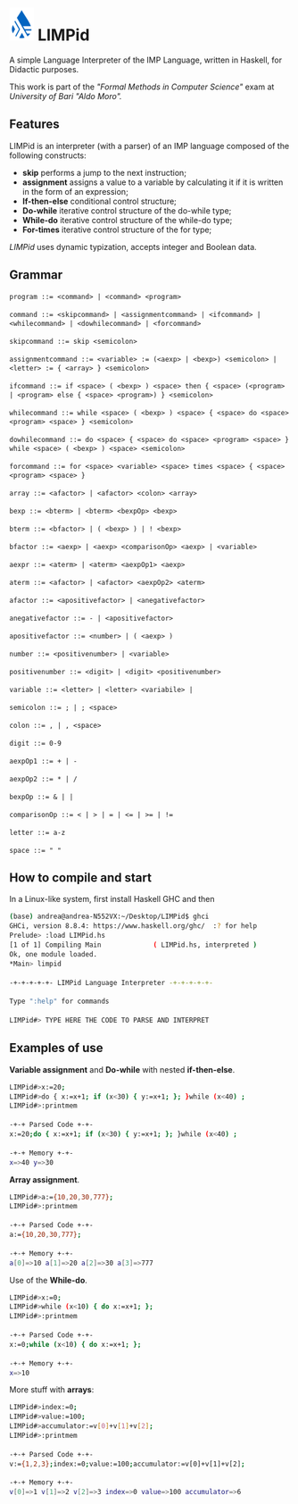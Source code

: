 # ![Image](ico.png) LIMPid

A simple Language Interpreter of the IMP Language, written in Haskell, for Didactic purposes. 

This work is part of the *"Formal Methods in Computer Science"* exam at *University of Bari "Aldo Moro".*

## Features
LIMPid is an interpreter (with a parser) of an IMP language composed of the following constructs:
- **skip** performs a jump to the next instruction;
- **assignment** assigns a value to a variable by calculating it if it is written in the form of an expression;
- **If-then-else** conditional control structure;
- **Do-while** iterative control structure of the do-while type;
- **While-do** iterative control structure of the while-do type;
- **For-times** iterative control structure of the for type;

*LIMPid* uses dynamic typization, accepts integer and Boolean data.

## Grammar
```EBNF
program ::= <command> | <command> <program>
 
command ::= <skipcommand> | <assignmentcommand> | <ifcommand> | <whilecommand> | <dowhilecommand> | <forcommand>

skipcommand ::= skip <semicolon> 

assignmentcommand ::= <variable> := (<aexp> | <bexp>) <semicolon> | <letter> := { <array> } <semicolon> 

ifcommand ::= if <space> ( <bexp> ) <space> then { <space> (<program> | <program> else { <space> <program>) } <semicolon>

whilecommand ::= while <space> ( <bexp> ) <space> { <space> do <space> <program> <space> } <semicolon>

dowhilecommand ::= do <space> { <space> do <space> <program> <space> } while <space> ( <bexp> ) <space> <semicolon>

forcommand ::= for <space> <variable> <space> times <space> { <space> <program> <space> }
 
array ::= <afactor> | <afactor> <colon> <array>
 
bexp ::= <bterm> | <bterm> <bexpOp> <bexp>
 
bterm ::= <bfactor> | ( <bexp> ) | ! <bexp>
 
bfactor ::= <aexp> | <aexp> <comparisonOp> <aexp> | <variable>
 
aexpr ::= <aterm> | <aterm> <aexpOp1> <aexp>
 
aterm ::= <afactor> | <afactor> <aexpOp2> <aterm>

afactor ::= <apositivefactor> | <anegativefactor> 

anegativefactor ::= - | <apositivefactor> 

apositivefactor ::= <number> | ( <aexp> ) 

number ::= <positivenumber> | <variable> 

positivenumber ::= <digit> | <digit> <positivenumber> 

variable ::= <letter> | <letter> <variabile> |

semicolon ::= ; | ; <space> 

colon ::= , | , <space> 

digit ::= 0-9 

aexpOp1 ::= + | -

aexpOp2 ::= * | / 

bexpOp ::= & | | 

comparisonOp ::= < | > | = | <= | >= | != 

letter ::= a-z 

space ::= " "

```
## How to compile and start

In a Linux-like system, first install Haskell GHC and then
```sh
(base) andrea@andrea-N552VX:~/Desktop/LIMPid$ ghci
GHCi, version 8.8.4: https://www.haskell.org/ghc/  :? for help
Prelude> :load LIMPid.hs
[1 of 1] Compiling Main             ( LIMPid.hs, interpreted )
Ok, one module loaded.
*Main> limpid

-+-+-+-+-+- LIMPid Language Interpreter -+-+-+-+-+-

Type ":help" for commands

LIMPid#> TYPE HERE THE CODE TO PARSE AND INTERPRET

```

## Examples of use

**Variable assignment** and **Do-while** with nested **if-then-else**.
```sh
LIMPid#>x:=20;
LIMPid#>do { x:=x+1; if (x<30) { y:=x+1; }; }while (x<40) ;
LIMPid#>:printmem

-+-+ Parsed Code +-+-
x:=20;do { x:=x+1; if (x<30) { y:=x+1; }; }while (x<40) ;

-+-+ Memory +-+-
x=>40 y=>30 
```

**Array assignment**.
```sh
LIMPid#>a:={10,20,30,777};
LIMPid#>:printmem

-+-+ Parsed Code +-+-
a:={10,20,30,777};

-+-+ Memory +-+-
a[0]=>10 a[1]=>20 a[2]=>30 a[3]=>777 
```

Use of the **While-do**.
```sh
LIMPid#>x:=0;
LIMPid#>while (x<10) { do x:=x+1; };
LIMPid#>:printmem

-+-+ Parsed Code +-+-
x:=0;while (x<10) { do x:=x+1; };

-+-+ Memory +-+-
x=>10 
```
More stuff with **arrays**:
```sh
LIMPid#>index:=0;
LIMPid#>value:=100;
LIMPid#>accumulator:=v[0]+v[1]+v[2];
LIMPid#>:printmem

-+-+ Parsed Code +-+-
v:={1,2,3};index:=0;value:=100;accumulator:=v[0]+v[1]+v[2];

-+-+ Memory +-+-
v[0]=>1 v[1]=>2 v[2]=>3 index=>0 value=>100 accumulator=>6 
```